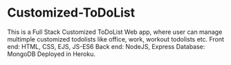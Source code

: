 # Customized-ToDoList
This is a Full Stack Customized ToDoList Web app, where user can manage multimple customized todolists like office, work, workout todolists etc. Front end: HTML, CSS, EJS, JS-ES6 Back end: NodeJS, Express Database: MongoDB Deployed in Heroku.
